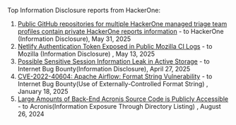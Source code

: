 Top Information Disclosure reports from HackerOne:

1. [Public GitHub repositories for multiple HackerOne managed triage team profiles contain private HackerOne reports information](https://hackerone.com/reports/2937622) - to HackerOne (Information Disclosure), May 31, 2025
2. [Netlify Authentication Token Exposed in Public Mozilla CI Logs](https://hackerone.com/reports/2915647) - to Mozilla (Information Disclosure) , May 13, 2025
3. [Possible Sensitive Session Information Leak in Active Storage](https://hackerone.com/reports/3082917) - to Internet Bug Bounty(Information Disclosure), April 27, 2025
4. [CVE-2022-40604: Apache Airflow: Format String Vulnerability](https://hackerone.com/reports/1707287) - to Internet Bug Bounty(Use of Externally-Controlled Format String) , January 18, 2025
5. [Large Amounts of Back-End Acronis Source Code is Publicly Accessible](https://hackerone.com/reports/1008364) - to Acronis(Information Exposure Through Directory Listing) , August 26, 2024
